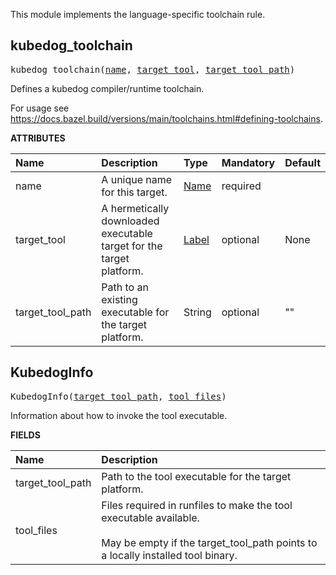 <!-- Generated with Stardoc: http://skydoc.bazel.build -->

This module implements the language-specific toolchain rule.


<a id="#kubedog_toolchain"></a>

## kubedog_toolchain

<pre>
kubedog_toolchain(<a href="#kubedog_toolchain-name">name</a>, <a href="#kubedog_toolchain-target_tool">target_tool</a>, <a href="#kubedog_toolchain-target_tool_path">target_tool_path</a>)
</pre>

Defines a kubedog compiler/runtime toolchain.

For usage see https://docs.bazel.build/versions/main/toolchains.html#defining-toolchains.


**ATTRIBUTES**


| Name  | Description | Type | Mandatory | Default |
| :------------- | :------------- | :------------- | :------------- | :------------- |
| <a id="kubedog_toolchain-name"></a>name |  A unique name for this target.   | <a href="https://bazel.build/docs/build-ref.html#name">Name</a> | required |  |
| <a id="kubedog_toolchain-target_tool"></a>target_tool |  A hermetically downloaded executable target for the target platform.   | <a href="https://bazel.build/docs/build-ref.html#labels">Label</a> | optional | None |
| <a id="kubedog_toolchain-target_tool_path"></a>target_tool_path |  Path to an existing executable for the target platform.   | String | optional | "" |


<a id="#KubedogInfo"></a>

## KubedogInfo

<pre>
KubedogInfo(<a href="#KubedogInfo-target_tool_path">target_tool_path</a>, <a href="#KubedogInfo-tool_files">tool_files</a>)
</pre>

Information about how to invoke the tool executable.

**FIELDS**


| Name  | Description |
| :------------- | :------------- |
| <a id="KubedogInfo-target_tool_path"></a>target_tool_path |  Path to the tool executable for the target platform.    |
| <a id="KubedogInfo-tool_files"></a>tool_files |  Files required in runfiles to make the tool executable available.<br><br>May be empty if the target_tool_path points to a locally installed tool binary.    |


